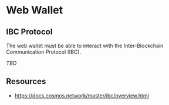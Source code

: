 # Web Wallet

## IBC Protocol

The web wallet must be able to interact with the Inter-Blockchain Communication Protocol (IBC).

_TBD_

## Resources

- https://docs.cosmos.network/master/ibc/overview.html
